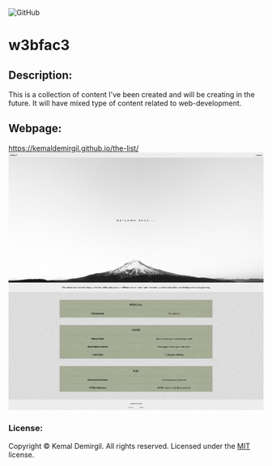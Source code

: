 ![GitHub](https://img.shields.io/github/license/kemaldemirgil/w3bfac3?color=brown)
# w3bfac3

## Description:
This is a collection of content I've been created and will be creating in the future. It will have mixed type of content related to web-development.

## Webpage:
https://kemaldemirgil.github.io/the-list/
![The List](images/ssw3bfac3.png)

### License:

Copyright © Kemal Demirgil. All rights reserved.
Licensed under the [MIT](https://github.com/kemaldemirgil/w3bfac3/blob/main/LICENSE) license.
